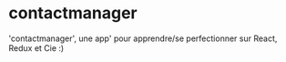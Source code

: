 # contactmanager
'contactmanager', une app' pour apprendre/se perfectionner sur React, Redux et Cie :)

